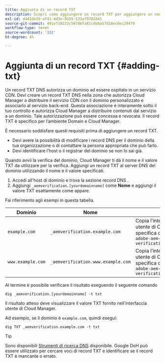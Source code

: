 ```yaml
---
title: Aggiunta di un record TXT
description: Scopri come aggiungere un record TXT per aggiungere un nome di dominio personalizzato in Cloud Manager.
exl-id: d441de29-af41-4d3e-9155-531af9702841
source-git-commit: 491e710223c5878bfa81c4b0a57d18ec0ec29479
workflow-type: tm+mt
source-wordcount: '332'
ht-degree: 4%

---
```


# Aggiunta di un record TXT {#adding-txt}

Un record TXT DNS autorizza un dominio ad essere ospitato in un servizio CDN. Devi creare un record TXT DNS nella zona che autorizza Cloud Manager a distribuire il servizio CDN con il dominio personalizzato e associarlo al servizio back-end. Questa associazione è interamente sotto il tuo controllo e autorizza Cloud Manager a distribuire contenuti dal servizio a un dominio. Tale autorizzazione può essere concessa e revocata. Il record TXT è specifico per l’ambiente Domain e Cloud Manager.

È necessario soddisfare questi requisiti prima di aggiungere un record TXT.

* Devi avere la possibilità di modificare i record DNS per il dominio della tua organizzazione o di contattare la persona appropriata che può farlo.
* Devi identificare l’host o il registrar del dominio se non lo sai già.

Quando avvii la verifica del dominio, Cloud Manager ti dà il nome e il valore TXT da utilizzare per la verifica. Aggiungi un record TXT al server DNS del dominio utilizzando il nome e il valore specificati.

1. Accedi all&#39;host di dominio e trova la sezione record DNS .
1. Aggiungi `_aemverification.[yourdomainname]` come **Nome** e aggiungi il valore TXT esattamente come appare.

Fai riferimento agli esempi in questa tabella.

| Dominio | Nome | Valore TXT |
|--- |--- |---|
| `example.com` | `_aemverification.example.com` | Copia l’intero valore visualizzato nell’interfaccia utente di Cloud Manager. Questa funzione è specifica del dominio e dell’ambiente. Esempio:<br>`adobe-aem-verification=example.com/[program]/[env]/..*` |
| `www.example.com` | `_aemverification.www.example.com` | Copia l’intero valore visualizzato nell’interfaccia utente di Cloud Manager. Questa funzione è specifica del dominio e dell’ambiente. Esempio:<br>`adobe-aem-verification=www.example.com/[program]/[env]/..*` |

Al termine è possibile verificare il risultato eseguendo il seguente comando

```shell
dig _aemverification.[yourdomainname] -t txt
```

Il risultato atteso deve visualizzare il valore TXT fornito nell’interfaccia utente di Cloud Manager.

Ad esempio, se il dominio è `example.com`, quindi esegui:

```shell
dig TXT _aemverification.example.com -t txt
```

>[!TIP]
>
>Sono disponibili [Strumenti di ricerca DNS](https://www.ultratools.com/tools/dnsLookup) disponibile. Google DoH può essere utilizzato per cercare voci di record TXT e identificare se il record TXT è mancante o errato.

